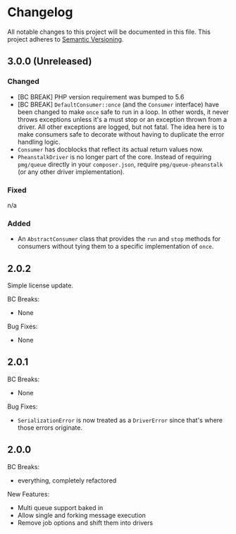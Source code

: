 # Changelog

All notable changes to this project will be documented in this file.
This project adheres to [Semantic Versioning](http://semver.org/).

## 3.0.0 (Unreleased)

### Changed

- [BC BREAK] PHP version requirement was bumped to 5.6
- [BC BREAK] `DefaultConsumer::once` (and the `Consumer` interface) have been
  changed to make `once` safe to run in a loop. In other words, it never throws
  exceptions unless it's a must stop or an exception thrown from a driver. All
  other exceptions are logged, but not fatal. The idea here is to make consumers
  safe to decorate without having to duplicate the error handling logic.
- `Consumer` has docblocks that reflect its actual return values now.
- `PheanstalkDriver` is no longer part of the core. Instead of requiring
   `pmg/queue` directly in your `composer.json`, require `pmg/queue-pheanstalk`
   (or any other driver implementation).

### Fixed

n/a

### Added

- An `AbstractConsumer` class that provides the `run` and `stop` methods for
  consumers without tying them to a specific implementation of `once`.

## 2.0.2

Simple license update.

BC Breaks:

- None

Bug Fixes:

- None

## 2.0.1

BC Breaks:

- None

Bug Fixes:

- `SerializationError` is now treated as a `DriverError` since that's where
  those errors originate.

## 2.0.0

BC Breaks:

- everything, completely refactored

New Features:

- Multi queue support baked in
- Allow single and forking message execution
- Remove job options and shift them into drivers
